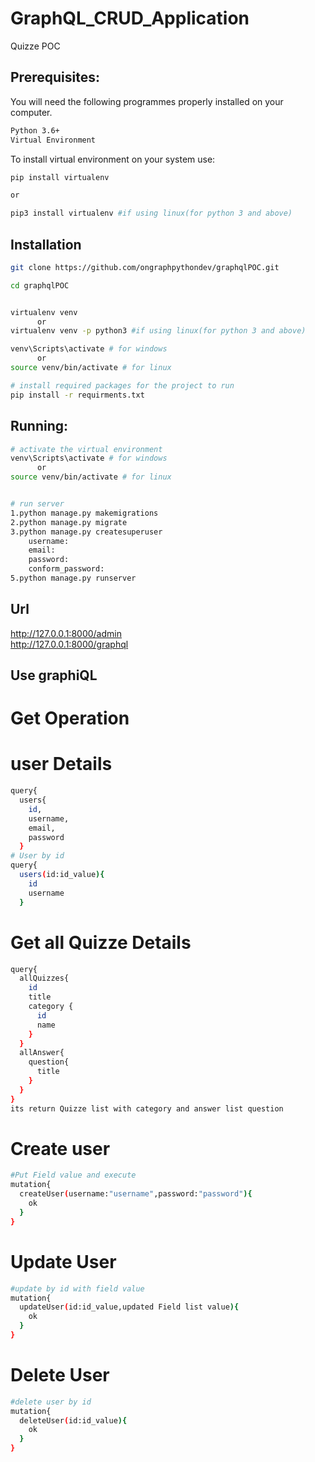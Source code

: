 # GraphQL_CRUD_Application

<p> Quizze POC</p>

## Prerequisites:
You will need the following programmes properly installed on your computer.
    
```bash
Python 3.6+
Virtual Environment
```

To install virtual environment on your system use:

```bash
pip install virtualenv

or

pip3 install virtualenv #if using linux(for python 3 and above)
```

## Installation

```bash
git clone https://github.com/ongraphpythondev/graphqlPOC.git

cd graphqlPOC


virtualenv venv
      or
virtualenv venv -p python3 #if using linux(for python 3 and above)

venv\Scripts\activate # for windows
      or
source venv/bin/activate # for linux

# install required packages for the project to run
pip install -r requirments.txt

```

## Running:

```bash
# activate the virtual environment
venv\Scripts\activate # for windows
      or
source venv/bin/activate # for linux


# run server
1.python manage.py makemigrations
2.python manage.py migrate
3.python manage.py createsuperuser
    username:
    email:
    password:
    conform_password:
5.python manage.py runserver
```
## Url
http://127.0.0.1:8000/admin <br>
http://127.0.0.1:8000/graphql

## Use graphiQL
# Get Operation
# user Details
```bash
query{
  users{
    id,
    username,
    email,
    password
  }
# User by id
query{
  users(id:id_value){
    id
    username
  }
``` 
# Get all Quizze Details
```bash
query{
  allQuizzes{
  	id
    title
    category {
      id
      name
    }
  }
  allAnswer{
    question{
      title
    }
  }
}
its return Quizze list with category and answer list question
```
# Create user
```bash
#Put Field value and execute
mutation{
  createUser(username:"username",password:"password"){
    ok
  } 
}
```
# Update User
```bash
#update by id with field value
mutation{
  updateUser(id:id_value,updated Field list value){
    ok
  } 
}
```
# Delete User
```bash
#delete user by id
mutation{
  deleteUser(id:id_value){
    ok
  } 
}
```

